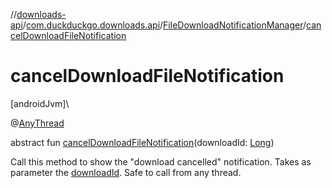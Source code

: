 //[downloads-api](../../../index.md)/[com.duckduckgo.downloads.api](../index.md)/[FileDownloadNotificationManager](index.md)/[cancelDownloadFileNotification](cancel-download-file-notification.md)

# cancelDownloadFileNotification

[androidJvm]\

@[AnyThread](https://developer.android.com/reference/kotlin/androidx/annotation/AnyThread.html)

abstract fun [cancelDownloadFileNotification](cancel-download-file-notification.md)(downloadId: [Long](https://kotlinlang.org/api/latest/jvm/stdlib/kotlin/-long/index.html))

Call this method to show the &quot;download cancelled&quot; notification. Takes as parameter the [downloadId](cancel-download-file-notification.md). Safe to call from any thread.
